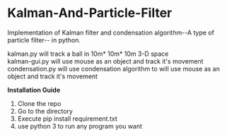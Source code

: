 # Kalman-And-Particle-Filter
Implementation of Kalman filter and condensation algorithm--A type of particle filter-- in python.


kalman.py will track a ball in 10m* 10m* 10m 3-D space</br>
kalman-gui.py will use mouse as an object and track it's movement</br>
condensation.py will use condensation algorithm to will use mouse as an object and track it's movement

<b>Installation Guide</b>
1. Clone the repo<br>
2. Go to the directory<br>
3. Execute pip install requirement.txt<br>
4. use python 3 to run any program you want<br>
